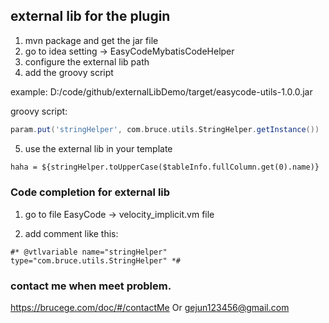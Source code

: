 ## external lib for the plugin

1. mvn package and get the jar file
2. go to idea setting -> EasyCodeMybatisCodeHelper
3. configure the external lib path
4. add the groovy script

example: D:/code/github/externalLibDemo/target/easycode-utils-1.0.0.jar

groovy script:
```groovy
param.put('stringHelper', com.bruce.utils.StringHelper.getInstance())
```
5. use the external lib in your template

```xml
haha = ${stringHelper.toUpperCase($tableInfo.fullColumn.get(0).name)}
```

### Code completion for external lib
1. go to file EasyCode -> velocity_implicit.vm file

2. add comment like this:
```
#* @vtlvariable name="stringHelper" type="com.bruce.utils.StringHelper" *#
```

### contact me when meet problem.
https://brucege.com/doc/#/contactMe Or gejun123456@gmail.com


